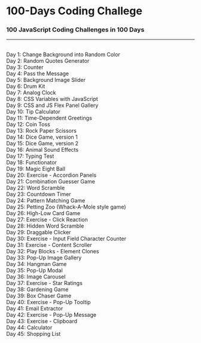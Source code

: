 # 100-Days Coding Challege
### 100 JavaScript Coding Challenges in 100 Days
---
<br/>
Day 1: Change Background into Random Color <br/>
Day 2: Random Quotes Generator <br/>
Day 3: Counter <br/>
Day 4: Pass the Message <br/>
Day 5: Background Image Slider <br/>
Day 6: Drum Kit <br/>
Day 7: Analog Clock <br/>
Day 8: CSS Variables with JavaScript <br/>
Day 9: CSS and JS Flex Panel Gallery <br/>
Day 10: Tip Calculator <br/>
Day 11: Time-Dependent Greetings <br/>
Day 12: Coin Toss <br/>
Day 13: Rock Paper Scissors <br/>
Day 14: Dice Game, version 1 <br/>
Day 15: Dice Game, version 2 <br/>
Day 16: Animal Sound Effects <br/>
Day 17: Typing Test <br/>
Day 18: Functionator <br/>
Day 19: Magic Eight Ball <br/>
Day 20: Exercise - Accordion Panels <br/>
Day 21: Combination Guesser Game <br/>
Day 22: Word Scramble <br/>
Day 23: Countdown Timer <br/>
Day 24: Pattern Matching Game <br/>
Day 25: Petting Zoo (Whack-A-Mole style game) <br/>
Day 26: High-Low Card Game <br/>
Day 27: Exercise - Click Reaction <br/>
Day 28: Hidden Word Scramble <br/>
Day 29: Draggable Clicker <br/>
Day 30: Exercise - Input Field Character Counter <br/>
Day 31: Exercise - Content Scroller <br/>
Day 32: Play Blocks - Element Clones <br/>
Day 33: Pop-Up Image Gallery <br/>
Day 34: Hangman Game <br/>
Day 35: Pop-Up Modal <br/>
Day 36: Image Carousel <br/>
Day 37: Exercise - Star Ratings <br/>
Day 38: Gardening Game <br/>
Day 39: Box Chaser Game <br/>
Day 40: Exercise - Pop-Up Tooltip <br/>
Day 41: Email Extractor <br/>
Day 42: Exercise - Pop-Up Message <br/>
Day 43: Exercise - Clipboard <br/>
Day 44: Calculator <br/>
Day 45: Shopping List <br/>